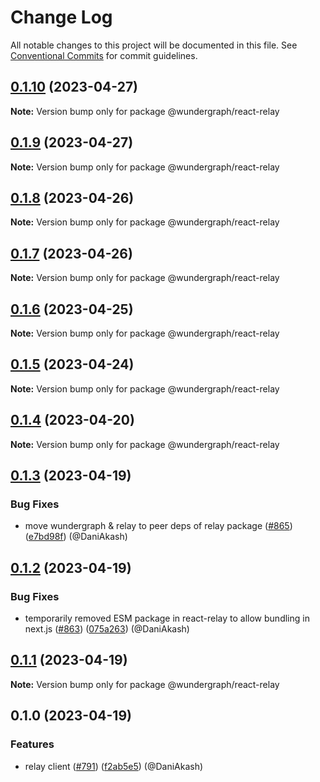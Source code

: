 # Change Log

All notable changes to this project will be documented in this file.
See [Conventional Commits](https://conventionalcommits.org) for commit guidelines.

## [0.1.10](https://github.com/wundergraph/wundergraph/compare/@wundergraph/react-relay@0.1.9...@wundergraph/react-relay@0.1.10) (2023-04-27)

**Note:** Version bump only for package @wundergraph/react-relay

## [0.1.9](https://github.com/wundergraph/wundergraph/compare/@wundergraph/react-relay@0.1.8...@wundergraph/react-relay@0.1.9) (2023-04-27)

**Note:** Version bump only for package @wundergraph/react-relay

## [0.1.8](https://github.com/wundergraph/wundergraph/compare/@wundergraph/react-relay@0.1.7...@wundergraph/react-relay@0.1.8) (2023-04-26)

**Note:** Version bump only for package @wundergraph/react-relay

## [0.1.7](https://github.com/wundergraph/wundergraph/compare/@wundergraph/react-relay@0.1.6...@wundergraph/react-relay@0.1.7) (2023-04-26)

**Note:** Version bump only for package @wundergraph/react-relay

## [0.1.6](https://github.com/wundergraph/wundergraph/compare/@wundergraph/react-relay@0.1.5...@wundergraph/react-relay@0.1.6) (2023-04-25)

**Note:** Version bump only for package @wundergraph/react-relay

## [0.1.5](https://github.com/wundergraph/wundergraph/compare/@wundergraph/react-relay@0.1.4...@wundergraph/react-relay@0.1.5) (2023-04-24)

**Note:** Version bump only for package @wundergraph/react-relay

## [0.1.4](https://github.com/wundergraph/wundergraph/compare/@wundergraph/react-relay@0.1.3...@wundergraph/react-relay@0.1.4) (2023-04-20)

**Note:** Version bump only for package @wundergraph/react-relay

## [0.1.3](https://github.com/wundergraph/wundergraph/compare/@wundergraph/react-relay@0.1.2...@wundergraph/react-relay@0.1.3) (2023-04-19)

### Bug Fixes

* move wundergraph & relay to peer deps of relay package ([#865](https://github.com/wundergraph/wundergraph/issues/865)) ([e7bd98f](https://github.com/wundergraph/wundergraph/commit/e7bd98f669817dfe543d2eb08ce8764e0e7c7549)) (@DaniAkash)

## [0.1.2](https://github.com/wundergraph/wundergraph/compare/@wundergraph/react-relay@0.1.1...@wundergraph/react-relay@0.1.2) (2023-04-19)

### Bug Fixes

* temporarily removed ESM package in react-relay to allow bundling in next.js ([#863](https://github.com/wundergraph/wundergraph/issues/863)) ([075a263](https://github.com/wundergraph/wundergraph/commit/075a263ac0a009a2897c7871428557c4dfb44413)) (@DaniAkash)

## [0.1.1](https://github.com/wundergraph/wundergraph/compare/@wundergraph/react-relay@0.1.0...@wundergraph/react-relay@0.1.1) (2023-04-19)

**Note:** Version bump only for package @wundergraph/react-relay

## 0.1.0 (2023-04-19)

### Features

* relay client ([#791](https://github.com/wundergraph/wundergraph/issues/791)) ([f2ab5e5](https://github.com/wundergraph/wundergraph/commit/f2ab5e55df2e21f60c543bce8f70b3254deafbf9)) (@DaniAkash)
